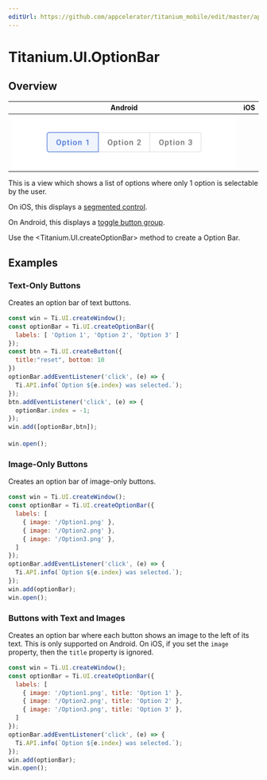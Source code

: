 ```yaml
---
editUrl: https://github.com/appcelerator/titanium_mobile/edit/master/apidoc/Titanium/UI/OptionBar.yml
---
```

# Titanium.UI.OptionBar

<TypeHeader/>

## Overview

| Android | iOS |
| ------- | --- |
| ![Android](./optionbar_android.png) |  |

This is a view which shows a list of options where only 1 option is selectable by the user.

On iOS, this displays a
[segmented control](https://developer.apple.com/design/human-interface-guidelines/ios/controls/segmented-controls/).

On Android, this displays a
[toggle button group](https://material.io/components/buttons/android#toggle-button).

Use the <Titanium.UI.createOptionBar> method to create a Option Bar.

## Examples

### Text-Only Buttons

Creates an option bar of text buttons.

``` js
const win = Ti.UI.createWindow();
const optionBar = Ti.UI.createOptionBar({
  labels: [ 'Option 1', 'Option 2', 'Option 3' ]
});
const btn = Ti.UI.createButton({
  title:"reset", bottom: 10
})
optionBar.addEventListener('click', (e) => {
  Ti.API.info(`Option ${e.index} was selected.`);
});
btn.addEventListener('click', (e) => {
  optionBar.index = -1;
});
win.add([optionBar,btn]);

win.open();
```

### Image-Only Buttons

Creates an option bar of image-only buttons.

``` js
const win = Ti.UI.createWindow();
const optionBar = Ti.UI.createOptionBar({
  labels: [
    { image: '/Option1.png' },
    { image: '/Option2.png' },
    { image: '/Option3.png' },
  ]
});
optionBar.addEventListener('click', (e) => {
  Ti.API.info(`Option ${e.index} was selected.`);
});
win.add(optionBar);
win.open();
```

### Buttons with Text and Images

Creates an option bar where each button shows an image to the left of its text.
This is only supported on Android. On iOS, if you set the `image` property,
then the `title` property is ignored.

``` js
const win = Ti.UI.createWindow();
const optionBar = Ti.UI.createOptionBar({
  labels: [
    { image: '/Option1.png', title: 'Option 1' },
    { image: '/Option2.png', title: 'Option 2' },
    { image: '/Option3.png', title: 'Option 3' },
  ]
});
optionBar.addEventListener('click', (e) => {
  Ti.API.info(`Option ${e.index} was selected.`);
});
win.add(optionBar);
win.open();
```

<ApiDocs/>
